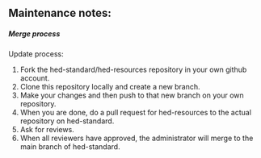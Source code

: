 
## Maintenance notes:

##### Merge process
Update process:  
   1.  Fork the hed-standard/hed-resources repository in your own github account.  
   2.  Clone this repository locally and create a new branch.
   3.  Make your changes and then push to that new branch on your own repository.
   4.  When you are done, do a pull request for hed-resources to the actual repository on hed-standard.  
   5.  Ask for reviews. 
   5.  When all reviewers have approved, the administrator will merge to the main branch of hed-standard.  

